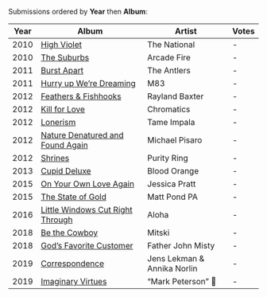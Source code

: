 Submissions ordered by **Year** then **Album**:

Year | Album | Artist | Votes
---- | ----- | ------ | -----
2010 | [High Violet](https://music.apple.com/us/album/high-violet-expanded-edition/401440905) | The National | - 
2010 | [The Suburbs](https://music.apple.com/us/album/the-suburbs/1252757950) | Arcade Fire | -
2011 | [Burst Apart](https://music.apple.com/us/album/burst-apart-deluxe-version/432910088) | The Antlers | -
2011 | [Hurry up We’re Dreaming](https://music.apple.com/us/album/hurry-up-were-dreaming/828259375) | M83 | -
2012 | [Feathers & Fishhooks](https://music.apple.com/us/album/feathers-fishhooks/568153464) | Rayland Baxter | -
2012 | [Kill for Love](https://music.apple.com/us/album/kill-for-love/630306478) | Chromatics | -
2012 | [Lonerism](https://music.apple.com/us/album/lonerism/1440765963) | Tame Impala | -
2012 | [Nature Denatured and Found Again](https://michaelpisaro.bandcamp.com/album/nature-denatured-and-found-again) | Michael Pisaro | -
2012 | [Shrines](https://music.apple.com/us/album/shrines/540020916) | Purity Ring | - 
2013 | [Cupid Deluxe](https://music.apple.com/us/album/cupid-deluxe/716767448) | Blood Orange | - 
2015 | [On Your Own Love Again](https://music.apple.com/us/album/on-your-own-love-again/936872257) | Jessica Pratt | -
2015 | [The State of Gold](https://music.apple.com/us/album/the-state-of-gold/1465429281) | Matt Pond PA | -
2016 | [Little Windows Cut Right Through](https://music.apple.com/us/album/little-windows-cut-right-through/1083762943) | Aloha | -
2018 | [Be the Cowboy](https://music.apple.com/us/album/be-the-cowboy/1373892692) | Mitski | -
2018 | [God’s Favorite Customer](https://music.apple.com/us/album/gods-favorite-customer/1364116200) | Father John Misty | -
2019 | [Correspondence](https://music.apple.com/us/album/correspondence/1457108075) | Jens Lekman & Annika Norlin | -
2019 | [Imaginary Virtues](https://markpetersonltd.bandcamp.com/releases) | “Mark Peterson” 🤠 | -


<!-- past 5
2015 | [Tame Impala](https://music.apple.com/us/album/currents/1440838039) | Currents | - 
A winged Victory for the Sullen - S/T
-->

<!-- | []() | | - -->

<!-- todo
Florence and the machine - ceremonials
Sleater Kinney - no cities to love
The National - High Violet
Spoon - they want my soul
Sia. One thousand forms of fear
-->
